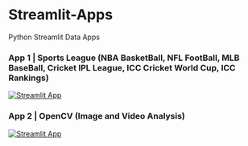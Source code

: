 # Streamlit-Apps
Python Streamlit Data Apps

### App 1 | Sports League (NBA BasketBall, NFL FootBall, MLB BaseBall, Cricket IPL League, ICC Cricket World Cup, ICC Rankings) 
[![Streamlit App](https://static.streamlit.io/badges/streamlit_badge_black_white.svg)](https://share.streamlit.io/akashjeez/Streamlit-Apps/main/PySportsLeague.py)

### App 2 | OpenCV (Image and Video Analysis) 
[![Streamlit App](https://static.streamlit.io/badges/streamlit_badge_black_white.svg)](https://share.streamlit.io/akashjeez/Streamlit-Apps/main/PyOpenCV.py)

